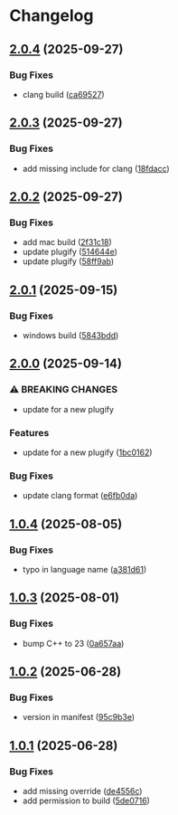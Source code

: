# Changelog

## [2.0.4](https://github.com/untrustedmodders/plugify-module-lua/compare/v2.0.3...v2.0.4) (2025-09-27)


### Bug Fixes

* clang build ([ca69527](https://github.com/untrustedmodders/plugify-module-lua/commit/ca69527384dbecabb65716f90b3a82c20f570e5a))

## [2.0.3](https://github.com/untrustedmodders/plugify-module-lua/compare/v2.0.2...v2.0.3) (2025-09-27)


### Bug Fixes

* add missing include for clang ([18fdacc](https://github.com/untrustedmodders/plugify-module-lua/commit/18fdacc57812f11d8fab3021c4f638ff566e81bc))

## [2.0.2](https://github.com/untrustedmodders/plugify-module-lua/compare/v2.0.1...v2.0.2) (2025-09-27)


### Bug Fixes

* add mac build ([2f31c18](https://github.com/untrustedmodders/plugify-module-lua/commit/2f31c1870b70a7a5e53dbdecf38f6b9abae08893))
* update plugify ([514644e](https://github.com/untrustedmodders/plugify-module-lua/commit/514644ec67e4649c3b2cf05b742027f2406b632a))
* update plugify ([58ff9ab](https://github.com/untrustedmodders/plugify-module-lua/commit/58ff9abf142f2e23c508138543464061e4ac77a1))

## [2.0.1](https://github.com/untrustedmodders/plugify-module-lua/compare/v2.0.0...v2.0.1) (2025-09-15)


### Bug Fixes

* windows build ([5843bdd](https://github.com/untrustedmodders/plugify-module-lua/commit/5843bdd7c73cd9824faa5d7ed837699ae6ae3ad3))

## [2.0.0](https://github.com/untrustedmodders/plugify-module-lua/compare/v1.0.4...v2.0.0) (2025-09-14)


### ⚠ BREAKING CHANGES

* update for a new plugify

### Features

* update for a new plugify ([1bc0162](https://github.com/untrustedmodders/plugify-module-lua/commit/1bc0162e0773936d1056cf78888043814e56265d))


### Bug Fixes

* update clang format ([e6fb0da](https://github.com/untrustedmodders/plugify-module-lua/commit/e6fb0da53425b8c057dcb86591aa365f0329b044))

## [1.0.4](https://github.com/untrustedmodders/plugify-module-lua/compare/v1.0.3...v1.0.4) (2025-08-05)


### Bug Fixes

* typo in language name ([a381d61](https://github.com/untrustedmodders/plugify-module-lua/commit/a381d61c7f7cdbc71f6cf8e2a42e17467e50c35e))

## [1.0.3](https://github.com/untrustedmodders/plugify-module-lua/compare/v1.0.2...v1.0.3) (2025-08-01)


### Bug Fixes

* bump C++ to 23 ([0a657aa](https://github.com/untrustedmodders/plugify-module-lua/commit/0a657aa2aa418747abc0fad68ffd5c7a92fda6ce))

## [1.0.2](https://github.com/untrustedmodders/plugify-module-lua/compare/v1.0.1...v1.0.2) (2025-06-28)


### Bug Fixes

* version in manifest ([95c9b3e](https://github.com/untrustedmodders/plugify-module-lua/commit/95c9b3e3ed0cafb820d15975388a9e1ef1b9ea41))

## [1.0.1](https://github.com/untrustedmodders/plugify-module-lua/compare/v1.0.0...v1.0.1) (2025-06-28)


### Bug Fixes

* add missing override ([de4556c](https://github.com/untrustedmodders/plugify-module-lua/commit/de4556c64255d05e9d3e5106b55826fdfd3cb7af))
* add permission to build ([5de0716](https://github.com/untrustedmodders/plugify-module-lua/commit/5de0716c1a78eb3963f43e74346c9ee89673e5f1))
